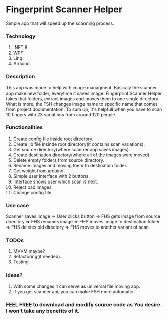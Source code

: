 # Fingerprint Scanner Helper
Simple app that will speed up the scanning process.

### Technology 
1. .NET 6
2. WPF
3. Linq
4. Arduino

### Description
This app was made to help with image managment. Basicaly the scanner app make new folder, everytime it saves image. Fingerprint Scanner Helper takes that folders, extract images and moves them to one single directory. What is more, the FSH changes image name to specific name that comes from project documentation. To sum up, it's helpfull when you have to scan 10 fingers with 23 variations from around 120 people.

### Functionalities
1. Create config file inside root directory.
2. Create lib file insinde root directory(it contains scan variations).
3. Get source directory(where scanner app saves images).
4. Create destination directory(where all of the images were moved).
5. Delete empty folders from source directory.
6. Rename images and moving them to destination folder.
7. Get weight from arduino.
8. Simple user interface with 2 buttons.
9. Interface shows user which scan is next.
10. Reject bad images.
11. Change config file.

### Use case
Scanner saves image => User clicks button => FHS gets image from source directory => FHS renames image => FHS moves image to destination folder => FHS deletes old directory =>  FHS moves to another variant of scan.

### TODOs
1. MVVM maybe?
2. Refactoring(if needed).
3. Testing.

### Ideas?
1. With some changes it can serve as universal file moving app.
2. if you get scanner api, you can make FSH more automatic.

### FEEL FREE to download and modify source code as You desire. I won't take any benefits of it.
